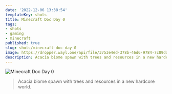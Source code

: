 ```yaml
---
date: '2022-12-06 13:38:54'
templateKey: shots
title: Minecraft Doc Day 0
tags:
- shots
- gaming
- minecraft
published: true
slug: shots/minecraft-doc-day-0
image: https://dropper.wayl.one/api/file/3753e4ed-378b-46d6-9784-7c89da81ce1a.webp
description: Acacia biome spawn with trees and resources in a new hardcore world.
---
```


![Minecraft Doc Day 0](https://dropper.wayl.one/api/file/3753e4ed-378b-46d6-9784-7c89da81ce1a.webp)

> Acacia biome spawn with trees and resources in a new hardcore world.

